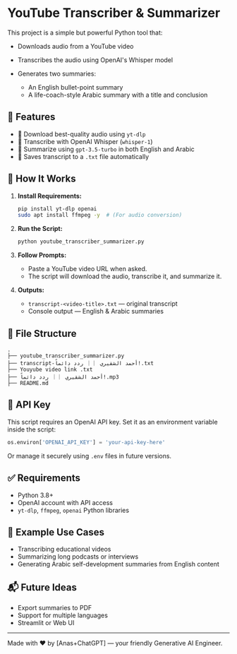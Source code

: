 # YouTube Transcriber & Summarizer

This project is a simple but powerful Python tool that:

* Downloads audio from a YouTube video
* Transcribes the audio using OpenAI's Whisper model
* Generates two summaries:

  * An English bullet-point summary
  * A life-coach-style Arabic summary with a title and conclusion

## 🔧 Features

* 🎥 Download best-quality audio using `yt-dlp`
* 🧠 Transcribe with OpenAI Whisper (`whisper-1`)
* 📝 Summarize using `gpt-3.5-turbo` in both English and Arabic
* 📂 Saves transcript to a `.txt` file automatically

## 🚀 How It Works

1. **Install Requirements:**

   ```bash
   pip install yt-dlp openai
   sudo apt install ffmpeg -y  # (For audio conversion)
   ```

2. **Run the Script:**

   ```bash
   python youtube_transcriber_summarizer.py
   ```

3. **Follow Prompts:**

   * Paste a YouTube video URL when asked.
   * The script will download the audio, transcribe it, and summarize it.

4. **Outputs:**

   * `transcript-<video-title>.txt` — original transcript
   * Console output — English & Arabic summaries

## 📁 File Structure

```
.
├── youtube_transcriber_summarizer.py
├── transcript-أحمد الشقيري ｜｜ ردد دائماً!.txt
├── Youyube video link .txt
├── أحمد الشقيري ｜｜ ردد دائماً!.mp3
├── README.md

```

## 🔐 API Key

This script requires an OpenAI API key. Set it as an environment variable inside the script:

```python
os.environ['OPENAI_API_KEY'] = 'your-api-key-here'
```

Or manage it securely using `.env` files in future versions.

## ✅ Requirements

* Python 3.8+
* OpenAI account with API access
* `yt-dlp`, `ffmpeg`, `openai` Python libraries

## 📌 Example Use Cases

* Transcribing educational videos
* Summarizing long podcasts or interviews
* Generating Arabic self-development summaries from English content

## 📬 Future Ideas

* Export summaries to PDF
* Support for multiple languages
* Streamlit or Web UI

---

Made with ❤️ by \[Anas+ChatGPT] — your friendly Generative AI Engineer.
